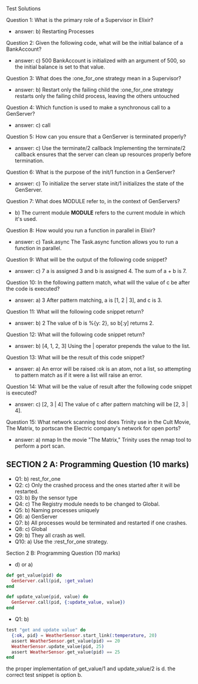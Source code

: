 Test Solutions

Question 1: What is the primary role of a Supervisor in Elixir?
- answer: b) Restarting Processes

Question 2: Given the following code, what will be the initial balance of a BankAccount?
- answer: c) 500
BankAccount is initialized with an argument of 500, so the initial balance is set to that value.

Question 3: What does the :one_for_one strategy mean in a Supervisor?
- answer: b) Restart only the failing child
the :one_for_one strategy restarts only the failing child process, leaving the others untouched

Question 4: Which function is used to make a synchronous call to a GenServer?
- answer: c) call

Question 5: How can you ensure that a GenServer is terminated properly?
- answer: c) Use the terminate/2 callback
Implementing the terminate/2 callback ensures that the server can clean up resources properly before termination.

Question 6: What is the purpose of the init/1 function in a GenServer?
- answer: c) To initialize the server state
init/1 initializes the state of the GenServer.

Question 7: What does MODULE refer to, in the context of GenServers?
- b) The current module
__MODULE__ refers to the current module in which it's used.

Question 8: How would you run a function in parallel in Elixir?
- answer: c) Task.async
The Task.async function allows you to run a function in parallel.

Question 9: What will be the output of the following code snippet?
- answer: c) 7
 a is assigned 3 and b is assigned 4. The sum of a + b is 7.

Question 10: In the following pattern match, what will the value of c be after the code is executed?
- answer: a) 3
After pattern matching, a is [1, 2 | 3], and c is 3.

Question 11: What will the following code snippet return?
- answer: b) 2
The value of b is %{y: 2}, so b[:y] returns 2.

Question 12: What will the following code snippet return?
- answer: b) [4, 1, 2, 3]
Using the | operator prepends the value to the list.

Question 13: What will be the result of this code snippet?
- answer: a) An error will be raised
:ok is an atom, not a list, so attempting to pattern match as if it were a list will raise an error.

Question 14: What will be the value of result after the following code snippet is executed?
- answer: c) [2, 3 | 4]
The value of c after pattern matching will be [2, 3 | 4].

Question 15: What network scanning tool does Trinity use in the Cult Movie, The Matrix, to portscan the Electric company's network for open ports?
- answer: a) nmap
In the movie "The Matrix," Trinity uses the nmap tool to perform a port scan.


## SECTION 2 A: Programming Question (10 marks)

- Q1: b) rest_for_one
- Q2: c) Only the crashed process and the ones started after it will be restarted.
- Q3: b) By the sensor type
- Q4: c) The Registry module needs to be changed to Global.
- Q5: b) Naming processes uniquely
- Q6: a) GenServer
- Q7: b) All processes would be terminated and restarted if one crashes.
- Q8: c) Global
- Q9: b) They all crash as well.
- Q10: a) Use the :rest_for_one strategy.

Section 2 B: Programming Question (10 marks)
- d) or a)
```elixir
def get_value(pid) do
  GenServer.call(pid, :get_value)
end

def update_value(pid, value) do
  GenServer.call(pid, {:update_value, value})
end
```
- Q1: b)

```elixir
test "get and update value" do
  {:ok, pid} = WeatherSensor.start_link(:temperature, 20)
  assert WeatherSensor.get_value(pid) == 20
  WeatherSensor.update_value(pid, 25)
  assert WeatherSensor.get_value(pid) == 25
end
```

the proper implementation of get_value/1 and update_value/2 is d.
the correct test snippet is option b.
